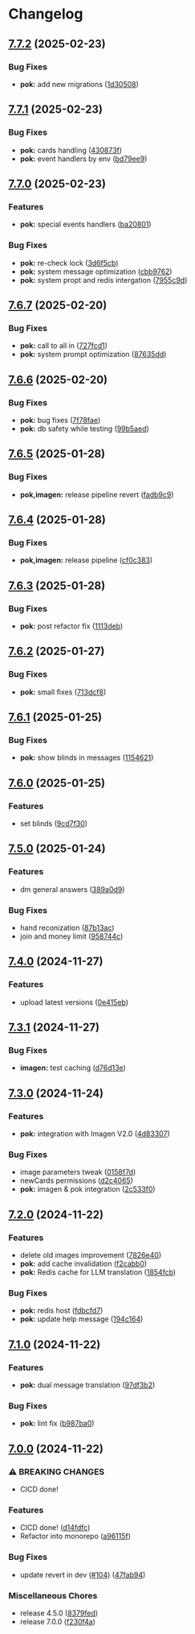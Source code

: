 # Changelog

## [7.7.2](https://github.com/doper1/POK/compare/POK@v7.7.1...POK@v7.7.2) (2025-02-23)


### Bug Fixes

* **pok:** add new migrations ([1d30508](https://github.com/doper1/POK/commit/1d305081ea5f7669d395fa7d6a158de805c25f74))

## [7.7.1](https://github.com/doper1/POK/compare/POK@v7.7.0...POK@v7.7.1) (2025-02-23)


### Bug Fixes

* **pok:** cards handling ([430873f](https://github.com/doper1/POK/commit/430873fe2c55cd227f7e315d113c7962cbe1a647))
* **pok:** event handlers by env ([bd79ee9](https://github.com/doper1/POK/commit/bd79ee9a2dc038b185d54a228eee58e1ab63f3f4))

## [7.7.0](https://github.com/doper1/POK/compare/POK@v7.6.7...POK@v7.7.0) (2025-02-23)


### Features

* **pok:** special events handlers ([ba20801](https://github.com/doper1/POK/commit/ba20801ef54b9dd9cd892c658fad221a045dfe09))


### Bug Fixes

* **pok:** re-check lock ([3d6f5cb](https://github.com/doper1/POK/commit/3d6f5cbc3aa56518c8e6ab194bed1ac9a56d080f))
* **pok:** system message optimization ([cbb9762](https://github.com/doper1/POK/commit/cbb9762f8ab230545c412f303b30da9be3afd290))
* **pok:** system propt and redis intergation ([7955c9d](https://github.com/doper1/POK/commit/7955c9dbcdbddecb4e059b29211e2a3dce452fcb))

## [7.6.7](https://github.com/doper1/POK/compare/POK@v7.6.6...POK@v7.6.7) (2025-02-20)


### Bug Fixes

* **pok:** call to all in ([727fcd1](https://github.com/doper1/POK/commit/727fcd138293da547ad376ceefbe633c2420c415))
* **pok:** system prompt optimization ([87635dd](https://github.com/doper1/POK/commit/87635ddd20619d5ce9c799b9eb2df3993c37f1a3))

## [7.6.6](https://github.com/doper1/POK/compare/POK@v7.6.5...POK@v7.6.6) (2025-02-20)


### Bug Fixes

* **pok:** bug fixes ([7f78fae](https://github.com/doper1/POK/commit/7f78faecff45edf21a6e9fbb6b7b5f30f793387f))
* **pok:** db safety while testing ([99b5aed](https://github.com/doper1/POK/commit/99b5aed82b974eb6522a6ceed1f67a9a81a19324))

## [7.6.5](https://github.com/doper1/POK/compare/POK@v7.6.4...POK@v7.6.5) (2025-01-28)


### Bug Fixes

* **pok,imagen:** release pipeline revert ([fadb9c9](https://github.com/doper1/POK/commit/fadb9c92a7fc6ee5563db477eeb31cbc16baecc1))

## [7.6.4](https://github.com/doper1/POK/compare/POK@v7.6.3...POK@v7.6.4) (2025-01-28)


### Bug Fixes

* **pok,imagen:** release pipeline ([cf0c383](https://github.com/doper1/POK/commit/cf0c3833c2d072997adb3373c38120c5764eb943))

## [7.6.3](https://github.com/doper1/POK/compare/POK@v7.6.2...POK@v7.6.3) (2025-01-28)


### Bug Fixes

* **pok:** post refactor fix ([1113deb](https://github.com/doper1/POK/commit/1113debd3a6eade6b1e89d5beb2fb7b9a2813c7b))

## [7.6.2](https://github.com/doper1/POK/compare/POK@v7.6.1...POK@v7.6.2) (2025-01-27)


### Bug Fixes

* **pok:** small fixes ([713dcf8](https://github.com/doper1/POK/commit/713dcf86899d39685ba8b8f3905e0d55b6697b24))

## [7.6.1](https://github.com/doper1/POK/compare/POK@v7.6.0...POK@v7.6.1) (2025-01-25)


### Bug Fixes

* **pok:** show blinds in messages ([1154621](https://github.com/doper1/POK/commit/11546219b5344fb5bc1fe16c06ce12039def0f99))

## [7.6.0](https://github.com/doper1/POK/compare/POK@v7.5.0...POK@v7.6.0) (2025-01-25)


### Features

* set blinds ([9cd7f30](https://github.com/doper1/POK/commit/9cd7f30667d2d3965ecdd9a08887a0828d8bd683))

## [7.5.0](https://github.com/doper1/POK/compare/POK@v7.4.0...POK@v7.5.0) (2025-01-24)


### Features

* dm general answers ([389a0d9](https://github.com/doper1/POK/commit/389a0d95ac0f6b7dc977b0cb4958a849e3662ace))


### Bug Fixes

* hand reconization ([87b13ac](https://github.com/doper1/POK/commit/87b13ac1a91aade34b0f29173299a1cca840f3cb))
* join and money limit ([958744c](https://github.com/doper1/POK/commit/958744cb8b240daac5046693976423b207edea20))

## [7.4.0](https://github.com/doper1/POK/compare/POK@v7.3.1...POK@v7.4.0) (2024-11-27)


### Features

* upload latest versions ([0e415eb](https://github.com/doper1/POK/commit/0e415ebc5a6b7624d13c7d8570f507e531801ac6))

## [7.3.1](https://github.com/doper1/POK/compare/POK@v7.3.0...POK@v7.3.1) (2024-11-27)


### Bug Fixes

* **imagen:** test caching ([d76d13e](https://github.com/doper1/POK/commit/d76d13e8f703174a02ecf5345a0daa0968d17546))

## [7.3.0](https://github.com/doper1/POK/compare/POK@v7.2.0...POK@v7.3.0) (2024-11-24)


### Features

* **pok:** integration with Imagen V2.0 ([4d83307](https://github.com/doper1/POK/commit/4d833073bbdd6f001fa1914d0df9839c245f550d))


### Bug Fixes

* image parameters tweak ([0158f7d](https://github.com/doper1/POK/commit/0158f7dacc4a1da4303dbb08c62e56f4085d967c))
* newCards permissions ([d2c4065](https://github.com/doper1/POK/commit/d2c406519ac17bb1421a057422efced41663e108))
* **pok:** imagen & pok integration ([2c533f0](https://github.com/doper1/POK/commit/2c533f01ffc1dd8b7d80ab2088581f2917263cbe))

## [7.2.0](https://github.com/doper1/POK/compare/POK@v7.1.0...POK@v7.2.0) (2024-11-22)


### Features

* delete old images improvement ([7826e40](https://github.com/doper1/POK/commit/7826e40bb5388238b456580fb64c77e9cc21a5e5))
* **pok:** add cache invalidation ([f2cabb0](https://github.com/doper1/POK/commit/f2cabb0a09aaa88b82c3f8ba95c7b09472f9a68e))
* **pok:** Redis cache for LLM translation ([1854fcb](https://github.com/doper1/POK/commit/1854fcb67bc62ab4e2185645eb1dd82cecbc73bb))


### Bug Fixes

* **pok:** redis host ([fdbcfd7](https://github.com/doper1/POK/commit/fdbcfd794a4683e398d20c8cef4cda8dea1cca45))
* **pok:** update help message ([194c164](https://github.com/doper1/POK/commit/194c1644bf9a90dae30596a14b0d8e650a7fe700))

## [7.1.0](https://github.com/doper1/POK/compare/POK@v7.0.0...POK@v7.1.0) (2024-11-22)


### Features

* **pok:** dual message translation ([97df3b2](https://github.com/doper1/POK/commit/97df3b20633e11e76829ec1ba115e1f773ba87b8))


### Bug Fixes

* **pok:** lint fix ([b987ba0](https://github.com/doper1/POK/commit/b987ba013a9da749fc6be1b0e071c6fb4ebec35b))

## [7.0.0](https://github.com/doper1/POK/compare/POK-v6.3.1...POK@v7.0.0) (2024-11-22)


### ⚠ BREAKING CHANGES

* CICD done!

### Features

* CICD done! ([d14fdfc](https://github.com/doper1/POK/commit/d14fdfc85bcb769e77032392773eda073b1a90be))
* Refactor into monorepo ([a96115f](https://github.com/doper1/POK/commit/a96115ff24e264c9167908dc52b0540a42c9174f))


### Bug Fixes

* update revert in dev ([#104](https://github.com/doper1/POK/issues/104)) ([47fab94](https://github.com/doper1/POK/commit/47fab94fcd907edb5c3a9f4860e2d7f9bf09c6e9))


### Miscellaneous Chores

* release 4.5.0 ([8379fed](https://github.com/doper1/POK/commit/8379fedbb5bf988d6177ccd60bf0f1edf22766ea))
* release 7.0.0 ([f230f4a](https://github.com/doper1/POK/commit/f230f4af6331f3970bbd2d9e7893ff1883747edd))
